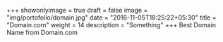 +++
showonlyimage = true
draft = false
image = "img/portofolio/domain.jpg"
date = "2016-11-05T18:25:22+05:30"
title = "Domain.com"
weight = 14
description = "Something"
+++
Best Domain Name from Domain.com
<!--more-->

